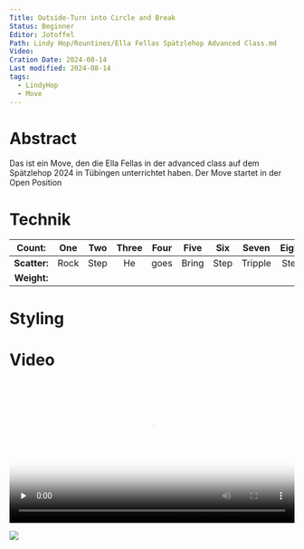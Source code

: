 ```yaml
---
Title: Outside-Turn into Circle and Break
Status: Beginner
Editor: Jotoffel
Path: Lindy Hop/Rountines/Ella Fellas Spätzlehop Advanced Class.md
Video: 
Cration Date: 2024-08-14
Last modified: 2024-08-14
tags:
  - LindyHop
  - Move
---
```

# Abstract
Das ist ein Move, den die Ella Fellas in der advanced class auf dem Spätzlehop 2024 in Tübingen unterrichtet haben. Der Move startet in der Open Position

# Technik

|  **Count:**  | One  | Two  | Three | Four | Five  | Six  |  Seven  | Eight |
| :----------: | :--: | :--: | :---: | :--: | :---: | :--: | :-----: | :---: |
| **Scatter:** | Rock | Step |  He   | goes | Bring | Step | Tripple | Step  |
| **Weight:**  |      |      |       |      |       |      |         |       |

# Styling

# Video

<video controls loop preload="none" width="100%" 
poster="https://box.fu-berlin.de/s/o2qzSoKaMYBWDHe">
    <source src="https://box.fu-berlin.de/s/o2qzSoKaMYBWDHe/download/Mara%20und%20Joris%20Sp%C3%A4tzlehop%20Lindy%20Move.mp4#t=5,7"
            type="video/mp4">
</video>

![](https://youtu.be/fx2HXs704S0?si=Q1YvfHCXRAvofzb9)

